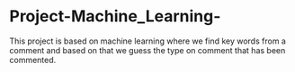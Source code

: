 # Project-Machine_Learning-
This project is based on machine learning where we find key words from a comment and based on that we guess the type on comment that has been commented.
